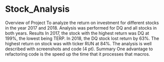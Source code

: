 # Stock_Analysis
Overview of Project
To analyze the return on investment for different stocks in the year 2017 and 2018. Analysis was performed for DQ and all stocks in both years.
Results
In 2017, the stock with the highest return was DQ at 199%, the lowest being TERP. In 2018, the DQ stock lost return by 63%. The highest return on stock was with ticker RUN at 84%.
The analysis is well described with screenshots and code (4 pt).
Summary
One advantage to refactoring code is the speed up the time that it processes that macros. 
